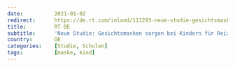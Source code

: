 ```yaml
---
date:          2021-01-02
redirect:      https://de.rt.com/inland/111293-neue-studie-gesichtsmasken-sorgen-bei-kindern-fuer-reizbarkeit-konzentrationsschwaeche/
title:         RT DE
subtitle:      'Neue Studie: Gesichtsmasken sorgen bei Kindern für Reizbarkeit und Konzentrationsschwäche'
country:       DE
categories:    [Studie, Schulen]
tags:          [maske, kind]
---
```

